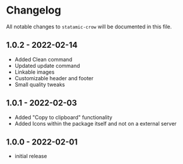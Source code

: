 # Changelog

All notable changes to `statamic-crow` will be documented in this file.

## 1.0.2 - 2022-02-14

- Added Clean command
- Updated update command
- Linkable images
- Customizable header and footer 
- Small quality tweaks

## 1.0.1 - 2022-02-03

- Added "Copy to clipboard" functionality
- Added Icons within the package itself and not on a external server
## 1.0.0 - 2022-02-01

- initial release
